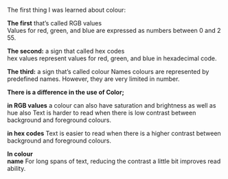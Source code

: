 The first thing I was learned about colour:

**The first** that’s called RGB values
Values for red, green, and blue are expressed as numbers between 0 and 255.

**The second:** a sign that called hex codes
hex values represent values for red, green, and blue in hexadecimal code.

**The third:** a sign that’s called colour Names
colours are represented by predefined names. However, they are very limited in number.

**There is a difference in the use of Color;**

**in RGB values** a colour can also have saturation and brightness as well as hue also Text is harder to read when there is low contrast between background and foreground colours.

**in hex codes** Text is easier to read when there is a higher contrast between background and foreground colours.

**In colour name** For long spans of text, reducing the contrast a little bit improves readability.

